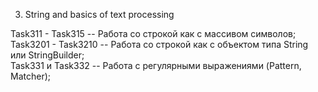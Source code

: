 3. String and basics of text processing

Task311 - Task315 -- Работа со строкой как с массивом символов;  
Task3201 - Task3210 -- Работа со строкой как с объектом типа String или StringBuilder;  
Task331 и Task332 -- Работа с регулярными выражениями (Pattern, Matcher);  
